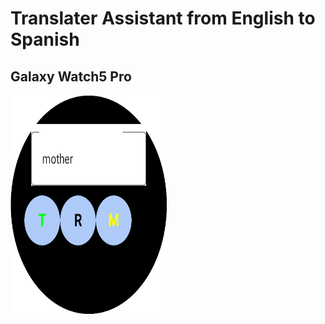 

<h1> Translater Assistant from English to Spanish </h1>
<h2> Galaxy Watch5 Pro</h2>






<img src="app/src/main/java/com/denisijcu/galaxywatch5pro/presentation/screen_shot/main_screen.png" height=350 width=250 />
